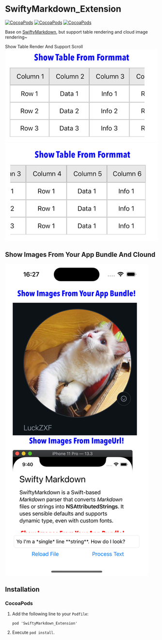 # SwiftyMarkdown_Extension
[![CocoaPods](https://img.shields.io/cocoapods/v/SubviewAttachingTextView.svg?maxAge=604800)]() [![CocoaPods](https://img.shields.io/cocoapods/p/SubviewAttachingTextView.svg?maxAge=2592000)]() [![CocoaPods](https://img.shields.io/cocoapods/l/SubviewAttachingTextView.svg?maxAge=2592000)]()

Base on [SwiftyMarkdown](https://github.com/SimonFairbairn/SwiftyMarkdown), but support table rendering and cloud image rendering~

Show Table Render And Support Scroll
![](./table_support_1.png)
![](./table_support_2.png)

Show Images From Your App Bundle And Clound
---
![](./image_support.png)

## Installation
### CocoaPods

1. Add the following line to your `Podfile`:

	```
	pod 'SwiftyMarkdown_Extension'
	```
	
2. Execute `pod install`.